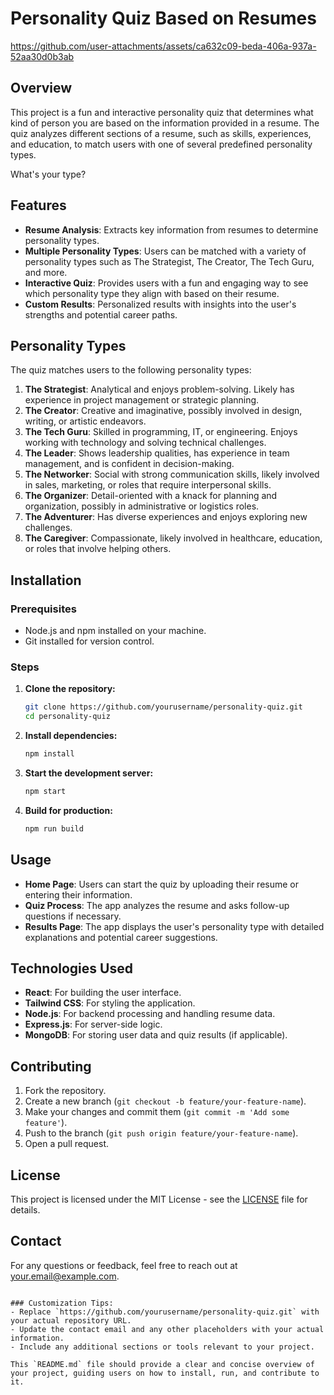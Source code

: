 
# Personality Quiz Based on Resumes

https://github.com/user-attachments/assets/ca632c09-beda-406a-937a-52aa30d0b3ab


## Overview
This project is a fun and interactive personality quiz that determines what kind of person you are based on the information provided in a resume. The quiz analyzes different sections of a resume, such as skills, experiences, and education, to match users with one of several predefined personality types.

What's your type?

## Features
- **Resume Analysis**: Extracts key information from resumes to determine personality types.
- **Multiple Personality Types**: Users can be matched with a variety of personality types such as The Strategist, The Creator, The Tech Guru, and more.
- **Interactive Quiz**: Provides users with a fun and engaging way to see which personality type they align with based on their resume.
- **Custom Results**: Personalized results with insights into the user's strengths and potential career paths.

## Personality Types
The quiz matches users to the following personality types:
1. **The Strategist**: Analytical and enjoys problem-solving. Likely has experience in project management or strategic planning.
2. **The Creator**: Creative and imaginative, possibly involved in design, writing, or artistic endeavors.
3. **The Tech Guru**: Skilled in programming, IT, or engineering. Enjoys working with technology and solving technical challenges.
4. **The Leader**: Shows leadership qualities, has experience in team management, and is confident in decision-making.
5. **The Networker**: Social with strong communication skills, likely involved in sales, marketing, or roles that require interpersonal skills.
6. **The Organizer**: Detail-oriented with a knack for planning and organization, possibly in administrative or logistics roles.
7. **The Adventurer**: Has diverse experiences and enjoys exploring new challenges.
8. **The Caregiver**: Compassionate, likely involved in healthcare, education, or roles that involve helping others.

## Installation

### Prerequisites
- Node.js and npm installed on your machine.
- Git installed for version control.

### Steps
1. **Clone the repository:**
   ```bash
   git clone https://github.com/yourusername/personality-quiz.git
   cd personality-quiz

2. **Install dependencies:**
   ```bash
   npm install
   ```

3. **Start the development server:**
   ```bash
   npm start
   ```

4. **Build for production:**
   ```bash
   npm run build
   ```

## Usage
- **Home Page**: Users can start the quiz by uploading their resume or entering their information.
- **Quiz Process**: The app analyzes the resume and asks follow-up questions if necessary.
- **Results Page**: The app displays the user's personality type with detailed explanations and potential career suggestions.

## Technologies Used
- **React**: For building the user interface.
- **Tailwind CSS**: For styling the application.
- **Node.js**: For backend processing and handling resume data.
- **Express.js**: For server-side logic.
- **MongoDB**: For storing user data and quiz results (if applicable).

## Contributing
1. Fork the repository.
2. Create a new branch (`git checkout -b feature/your-feature-name`).
3. Make your changes and commit them (`git commit -m 'Add some feature'`).
4. Push to the branch (`git push origin feature/your-feature-name`).
5. Open a pull request.

## License
This project is licensed under the MIT License - see the [LICENSE](LICENSE) file for details.

## Contact
For any questions or feedback, feel free to reach out at [your.email@example.com](mailto:your.email@example.com).
```

### Customization Tips:
- Replace `https://github.com/yourusername/personality-quiz.git` with your actual repository URL.
- Update the contact email and any other placeholders with your actual information.
- Include any additional sections or tools relevant to your project.

This `README.md` file should provide a clear and concise overview of your project, guiding users on how to install, run, and contribute to it.
